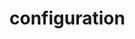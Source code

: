<!-- generated by markdown-notes-tree -->

# configuration

<!-- optional markdown-notes-tree directory description starts here -->

<!-- optional markdown-notes-tree directory description ends here -->


